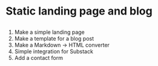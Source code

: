 # Static landing page and blog

## 
1. Make a simple landing page
2. Make a template for a blog post
3. Make a Markdown → HTML converter
4. Simple integration for Substack
5. Add a contact form